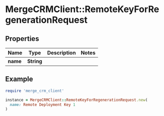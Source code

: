 # MergeCRMClient::RemoteKeyForRegenerationRequest

## Properties

| Name | Type | Description | Notes |
| ---- | ---- | ----------- | ----- |
| **name** | **String** |  |  |

## Example

```ruby
require 'merge_crm_client'

instance = MergeCRMClient::RemoteKeyForRegenerationRequest.new(
  name: Remote Deployment Key 1
)
```

